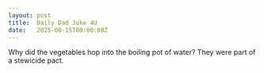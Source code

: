 ```yaml
---
layout: post
title:  Daily Dad Joke 4U
date:   2025-08-15T00:00:00Z
---
```

Why did the vegetables hop into the boiling pot of water? They were part of a stewicide pact.
